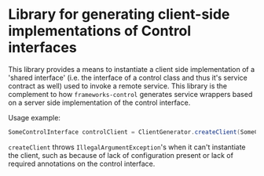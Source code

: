 # Library for generating client-side implementations of Control interfaces

This library provides a means to instantiate a client side implementation of a 'shared interface' (i.e. the interface of a control class and thus it's service contract as well) used to invoke a remote service.  This library is the complement to how `frameworks-control` generates service wrappers based on a server side implementation of the control interface.

Usage example:

```java
SomeControlInterface controlClient = ClientGenerator.createClient(SomeControlInterface.class);
```

`createClient` throws `IllegalArgumentException`'s when it can't instantiate the client, such as because of lack of configuration present or lack of required annotations on the control interface.